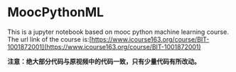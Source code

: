 # MoocPythonML
This is a jupyter notebook based on mooc python machine learning course. 
The url link of the course is:[https://www.icourse163.org/course/BIT-1001872001](https://www.icourse163.org/course/BIT-1001872001)

**注意：绝大部分代码与原视频中的代码一致，只有少量代码有所改动。**
